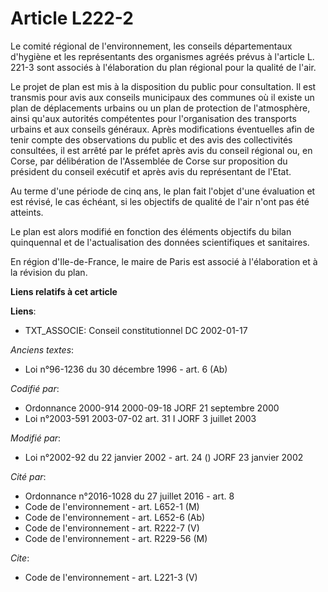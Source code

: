 # Article L222-2

Le comité régional de l'environnement, les conseils départementaux d'hygiène et les représentants des organismes agréés
prévus à l'article L. 221-3 sont associés à l'élaboration du plan régional pour la qualité de l'air.

Le projet de plan est mis à la disposition du public pour consultation. Il est transmis pour avis aux conseils municipaux des
communes où il existe un plan de déplacements urbains ou un plan de protection de l'atmosphère, ainsi qu'aux autorités
compétentes pour l'organisation des transports urbains et aux conseils généraux. Après modifications éventuelles afin de
tenir compte des observations du public et des avis des collectivités consultées, il est arrêté par le préfet après avis du
conseil régional ou, en Corse, par délibération de l'Assemblée de Corse sur proposition du président du conseil exécutif et
après avis du représentant de l'Etat.

Au terme d'une période de cinq ans, le plan fait l'objet d'une évaluation et est révisé, le cas échéant, si les objectifs de
qualité de l'air n'ont pas été atteints.

Le plan est alors modifié en fonction des éléments objectifs du bilan quinquennal et de l'actualisation des données
scientifiques et sanitaires.

En région d'Ile-de-France, le maire de Paris est associé à l'élaboration et à la révision du plan.

**Liens relatifs à cet article**

**Liens**:

  - TXT_ASSOCIE: Conseil constitutionnel DC 2002-01-17

_Anciens textes_:

  - Loi n°96-1236 du 30 décembre 1996 - art. 6 (Ab)

_Codifié par_:

  - Ordonnance 2000-914 2000-09-18 JORF 21 septembre 2000
  - Loi n°2003-591 2003-07-02 art. 31 I JORF 3 juillet 2003

_Modifié par_:

  - Loi n°2002-92 du 22 janvier 2002 - art. 24 () JORF 23 janvier 2002

_Cité par_:

  - Ordonnance n°2016-1028 du 27 juillet 2016 - art. 8
  - Code de l'environnement - art. L652-1 (M)
  - Code de l'environnement - art. L652-6 (Ab)
  - Code de l'environnement - art. R222-7 (V)
  - Code de l'environnement - art. R229-56 (M)

_Cite_:

  - Code de l'environnement - art. L221-3 (V)
